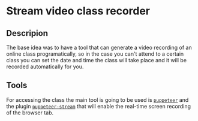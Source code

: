 # Stream video class recorder

## Descripion

The base idea was to have a tool that can generate a video recording of an online class programatically,
so in the case you can't attend to a certain class you can set the date and time the class will take place
and it will be recorded automatically for you.

## Tools

For accessing the class the main tool is going to be used is [`puppeteer`](https://github.com/puppeteer/puppeteer) and the plugin [`puppeteer-stream`](https://www.npmjs.com/package/puppeteer-stream) that will enable the real-time screen recording of the browser tab.
